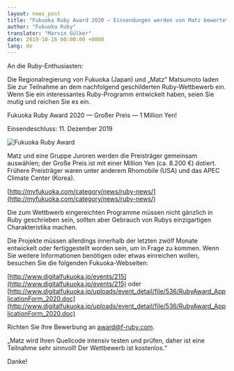 ```yaml
---
layout: news_post
title: "Fukuoka Ruby Award 2020 — Einsendungen werden von Matz bewertet"
author: "Fukuoka Ruby"
translator: "Marvin Gülker"
date: 2019-10-16 00:00:00 +0000
lang: de
---
```


An die Ruby-Enthusiasten:

Die Regionalregierung von Fukuoka (Japan) und „Matz“ Matsumoto laden
Sie zur Teilnahme an dem nachfolgend geschilderten Ruby-Wettbewerb
ein. Wenn Sie ein interessantes Ruby-Programm entwickelt haben, seien
Sie mutig und reichen Sie es ein.

Fukuoka Ruby Award 2020 — Großer Preis — 1 Million Yen!

Einsendeschluss: 11. Dezember 2019

![Fukuoka Ruby Award](http://www.digitalfukuoka.jp/javascripts/kcfinder/upload/images/fukuokarubyaward2017.png)

Matz und eine Gruppe Juroren werden die Preisträger gemeinsam
auswählen; der Große Preis ist mit einer Million Yen (ca. 8.200 €)
dotiert. Frühere Preisträger waren unter anderem Rhomobile (USA) und
das APEC Climate Center (Korea).

[http://myfukuoka.com/category/news/ruby-news/](http://myfukuoka.com/category/news/ruby-news/)

Die zum Wettbwerb eingereichten Programme müssen nicht gänzlich in Ruby
geschrieben sein, sollten aber Gebrauch von Rubys einzigartigen
Charakteristika machen.

Die Projekte müssen allerdings innerhalb der letzten zwölf Monate
entwickelt oder fertiggestellt worden sein, um in Frage zu
kommen. Wenn Sie weitere Informationen benötigen oder etwas einreichen
wollen, besuchen Sie die folgenden Fukuoka-Webseiten:

[http://www.digitalfukuoka.jp/events/215](http://www.digitalfukuoka.jp/events/215) oder
[http://www.digitalfukuoka.jp/uploads/event_detail/file/536/RubyAward_ApplicationForm_2020.doc](http://www.digitalfukuoka.jp/uploads/event_detail/file/536/RubyAward_ApplicationForm_2020.doc)

Richten Sie Ihre Bewerbung an award@f-ruby.com.

„Matz wird Ihren Quellcode intensiv testen und prüfen, daher ist eine Teilnahme
sehr sinnvoll! Der Wettbewerb ist kostenlos.“

Danke!
